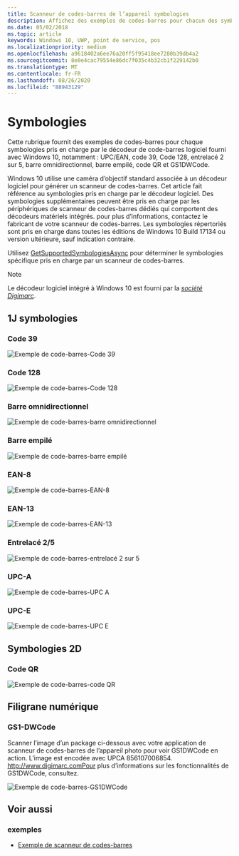 ```yaml
---
title: Scanneur de codes-barres de l’appareil symbologies
description: Affichez des exemples de codes-barres pour chacun des symbologies pris en charge par le décodeur de codes-barres logiciel fourni avec Windows 10.
ms.date: 05/02/2018
ms.topic: article
keywords: Windows 10, UWP, point de service, pos
ms.localizationpriority: medium
ms.openlocfilehash: a9618402a6ee76a20ff5f95418ee7280b39db4a2
ms.sourcegitcommit: 8e0e4cac79554e86dc7f035c4b32cb1f229142b0
ms.translationtype: MT
ms.contentlocale: fr-FR
ms.lasthandoff: 08/26/2020
ms.locfileid: "88943129"
---
```

# <a name="symbologies"></a>Symbologies

Cette rubrique fournit des exemples de codes-barres pour chaque symbologies pris en charge par le décodeur de code-barres logiciel fourni avec Windows 10, notamment : UPC/EAN, code 39, Code 128, entrelacé 2 sur 5, barre omnidirectionnel, barre empilé, code QR et GS1DWCode.

Windows 10 utilise une caméra d’objectif standard associée à un décodeur logiciel pour générer un scanneur de codes-barres. Cet article fait référence au symbologies pris en charge par le décodeur logiciel. Des symbologies supplémentaires peuvent être pris en charge par les périphériques de scanneur de codes-barres dédiés qui comportent des décodeurs matériels intégrés. pour plus d’informations, contactez le fabricant de votre scanneur de codes-barres. Les symbologies répertoriés sont pris en charge dans toutes les éditions de Windows 10 Build 17134 ou version ultérieure, sauf indication contraire.

Utilisez [GetSupportedSymbologiesAsync](/uwp/api/windows.devices.pointofservice.barcodescanner.getsupportedsymbologiesasync) pour déterminer le symbologies spécifique pris en charge par un scanneur de codes-barres.

> [!NOTE]
> Le décodeur logiciel intégré à Windows 10 est fourni par la [*société Digimarc*](https://www.digimarc.com/).

## <a name="1d-symbologies"></a>1J symbologies

### <a name="code-39"></a>Code 39
![Exemple de code-barres-Code 39](images/pos/sample-barcode-code39.png)

### <a name="code-128"></a>Code 128
![Exemple de code-barres-Code 128](images/pos/sample-barcode-code128.png)

### <a name="databar-omnidirectional"></a>Barre omnidirectionnel
![Exemple de code-barres-barre omnidirectionnel](images/pos/sample-barcode-databar-omnidirectional.png) 
### <a name="databar-stacked"></a>Barre empilé
![Exemple de code-barres-barre empilé](images/pos/sample-barcode-databar-stacked.png)

### <a name="ean-8"></a>EAN-8
![Exemple de code-barres-EAN-8](images/pos/sample-barcode-ean8.png)

### <a name="ean-13"></a>EAN-13
![Exemple de code-barres-EAN-13](images/pos/sample-barcode-ean13.png)

### <a name="interleaved-2-of-5"></a>Entrelacé 2/5
![Exemple de code-barres-entrelacé 2 sur 5](images/pos/sample-barcode-interleaved-2-of-5.png)

### <a name="upc-a"></a>UPC-A
![Exemple de code-barres-UPC A](images/pos/sample-barcode-upca.png)

### <a name="upc-e"></a>UPC-E
![Exemple de code-barres-UPC E](images/pos/sample-barcode-upce.png)

## <a name="2d-symbologies"></a>Symbologies 2D
### <a name="qr-code"></a>Code QR
![Exemple de code-barres-code QR](images/pos/sample-barcode-qrcode.png)

## <a name="digital-watermark"></a>Filigrane numérique
### <a name="gs1-dwcode"></a>GS1-DWCode

Scanner l’image d’un package ci-dessous avec votre application de scanneur de codes-barres de l’appareil photo pour voir GS1DWCode en action.  L’image est encodée avec UPCA 856107006854.  http://www.digimarc.comPour plus d’informations sur les fonctionnalités de GS1DWCode, consultez.

![Exemple de code-barres-GS1DWCode](images/pos/Rice-Box-V7.jpg)

## <a name="see-also"></a>Voir aussi

### <a name="samples"></a>exemples

- [Exemple de scanneur de codes-barres](https://github.com/microsoft/Windows-universal-samples/tree/master/Samples/BarcodeScanner)

